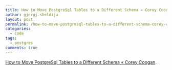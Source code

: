 ```yaml
---
title: How to Move PostgreSql Tables to a Different Schema « Corey Coogan
author: gjergj.sheldija
layout: post
permalink: /how-to-move-postgresql-tables-to-a-different-schema-corey-coogan/
categories:
  - code
tags:
  - postgres
comments: true
---
```

[How to Move PostgreSql Tables to a Different Schema « Corey Coogan][1].

 [1]: http://blog.coreycoogan.com/2010/12/22/how-to-move-postgresql-tables-to-a-different-schema/
